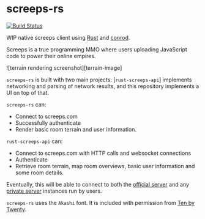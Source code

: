 screeps-rs
==========
[![Build Status][travis-image]][travis-builds]

WIP native screeps client using [Rust] and [conrod].

Screeps is a true programming MMO where users uploading JavaScript code to power their online empires.

![terrain rendering screenshot][terrain-image]

`screeps-rs` is built with two main projects: [`rust-screeps-api`] implements networking and parsing of network results, and this repository implements a UI on top of that.

`screeps-rs` can:

- Connect to screeps.com
- Successfully authenticate
- Render basic room terrain and user information.

`rust-screeps-api` can:

- Connect to screeps.com with HTTP calls and websocket connections
- Authenticate
- Retrieve room terrain, map room overviews, basic user information and some room details.

Eventually, this will be able to connect to both the [official server][screeps] and any [private server][screeps-os] instances run by users.

`screeps-rs` uses the `Akashi` font. It is included with permission from [Ten by Twenty][ten-by-twenty].

[travis-image]: https://travis-ci.org/daboross/conrod-testing.svg?branch=master
[travis-builds]: https://travis-ci.org/daboross/conrod-testing
[rust]: https://www.rust-lang.org/
[conrod]: https://github.com/PistonDevelopers/conrod/
[rust-screeps-api]: https://github.com/daboross/rust-screeps-api
[screeps]: https://screeps.com
[screeps-os]: https://github.com/screeps/screeps/
[ten-by-twenty]: http://tenbytwenty.com/
